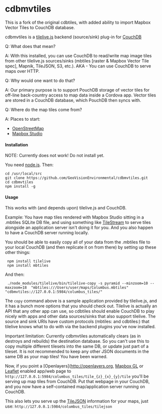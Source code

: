 cdbmvtiles
==============================

This is a fork of the original cdbtiles, with added ability to import Mapbox Vector Tiles to CouchDB database.

cdbmvtiles is a [tilelive.js](https://github.com/mapbox/tilelive.js) backend (source/sink) plug-in for [CouchDB](https://couchdb.apache.org/)

Q: What does that mean?

A: With this installed, you can use CouchDB to read/write map image tiles from other tilelive.js sources/sinks (mbtiles [raster & Mapbox Vector Tile spec], Mapnik, TileJSON, S3, etc.).  AKA - You can use CouchDB to serve maps over HTTP.

Q: Why would one want to do that?

A: Our primary purpose is to support PouchDB storage of vector tiles for off-line back-country access to map data inside a Cordova app.  Vector tiles are stored in a CouchDB database, which PouchDB then syncs with.

Q: Where do the map tiles come from?

A: Places to start:

+ [OpenStreetMap](http://www.openstreetmap.org)
+ [Mapbox Studio](https://www.mapbox.com/mapbox-studio/)

#### Installation

NOTE:  Currently does not work!  Do not install yet.

You need [node.js](http://nodejs.org/).  Then:

    cd /usr/local/src
    git clone https://github.com/GeoVisionEnvironmental/cdbmvtiles.git
    cd cdbmvtiles
    npm install -g 

#### Usage

This works with (and depends upon) tilelive.js and CouchDB.

Example: You have map tiles rendered with Mapbox Studio sitting in a .mbtiles SQLite DB file, and using something like [TileStream](https://github.com/mapbox/tilestream) to serve tiles alongside an application server isn't doing it for you. And you also happen to have a CouchDB server running locally.

You should be able to easily copy all of your data from the .mbtiles file to your local CouchDB (and then replicate it on from there) by setting up these other things:

     npm install tilelive
     npm install mbtiles

And then:

     ./node_modules/tilelive/bin/tilelive-copy -s pyramid --minzoom=10 --maxzoom=18  "mbtiles:///Users/user/maps/Columbus.mbtiles" "cdbmvtiles://127.0.0.1:5984/columbus_tiles/"

The `copy` command above is a sample application provided by tilelive.js, and it has a bunch more options that you should check out. Tilelive is actually an API that any other app can use, so cdbtiles should enable CouchDB to play nicely with apps and other data sources/sinks that also support tilelive. The source and sink URIs have custom protocols (mbtiles: and cdbtiles:) that tilelive knows what to do with via the backend plugins you've now installed.

Important limitation: Currently cdbmvtiles automatically clears (as in destroys and rebuilds) the destination database. So you can't use this to copy multiple different tilesets into the same DB, or update just part of a tileset. It is not recommended to keep any other JSON documents in the same DB as your map tiles! You have been warned.

Now, if you point a [Openlayers](http://openlayers.org, [Mapbox GL](http://mapbox.com) or [Leaflet](http://leafletjs.com/) enabled app/web page to `http://127.0.0.1:5984/columbus_tiles/tile_{z}_{x}_{y}/tile` you'll be serving up map tiles from CouchDB.  Put that webpage in your CouchDB, and you now have a self-contained map/application server running on CouchDB.

This also lets you serve up the [TileJSON](https://github.com/mapbox/tilejson-spec) information for your maps, just use: `http://127.0.0.1:5984/columbus_tiles/tilejson`


